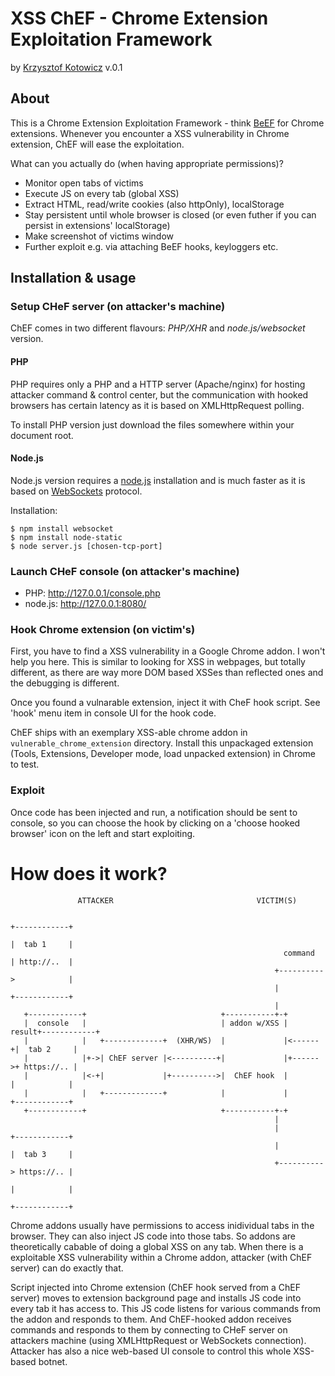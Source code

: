 XSS ChEF - Chrome Extension Exploitation Framework
======

by [Krzysztof Kotowicz](http://blog.kotowicz.net)
v.0.1

About
-----
This is a Chrome Extension Exploitation Framework - think [BeEF](http://beefproject.com/) for Chrome extensions.
Whenever you encounter a XSS vulnerability in Chrome extension, ChEF will ease the exploitation.

What can you actually do (when having appropriate permissions)?
    
  - Monitor open tabs of victims
  - Execute JS on every tab (global XSS)
  - Extract HTML, read/write cookies (also httpOnly), localStorage
  - Stay persistent until whole browser is closed (or even futher if you can persist in extensions' localStorage)
  - Make screenshot of victims window
  - Further exploit e.g. via attaching BeEF hooks, keyloggers etc.

Installation & usage
------------
### Setup CHeF server (on attacker's machine)

ChEF comes in two different flavours: *PHP/XHR* and *node.js/websocket* version. 
#### PHP 
PHP requires only a PHP and a HTTP server (Apache/nginx) for hosting attacker command & control center, but the communication with hooked browsers has certain latency as it is based on XMLHttpRequest polling.

To install PHP version just download the files somewhere within your document root.
#### Node.js
Node.js version requires a [node.js](http://nodejs.org/) installation and is much faster as it is based on [WebSockets](http://dev.w3.org/html5/websockets/) protocol.

Installation:

    $ npm install websocket
    $ npm install node-static
    $ node server.js [chosen-tcp-port]
    
### Launch CHeF console (on attacker's machine)
  - PHP: http://127.0.0.1/console.php
  - node.js: http://127.0.0.1:8080/

### Hook Chrome extension (on victim's)
First, you have to find a XSS vulnerability in a Google Chrome addon. I won't help you here.
This is similar to looking for XSS in webpages, but totally different, as there are way more DOM based XSSes than reflected ones and the debugging is different.

Once you found a vulnarable extension, inject it with CheF hook script. See 'hook' menu item in console UI for the hook code.

ChEF ships with an exemplary XSS-able chrome addon in `vulnerable_chrome_extension` directory. Install this unpackaged extension (Tools, Extensions, Developer mode, load unpacked extension) in Chrome to test.

### Exploit ###
Once code has been injected and run, a notification should be sent to console, so you can choose the hook by clicking on a 'choose hooked browser' icon on the left and start exploiting.

How does it work?
=================


                   ATTACKER                                VICTIM(S)

                                                                          +------------+
                                                                          |  tab 1     |
                                                                 command  | http://..  |
                                                               +---------->            |
                                                               |          +------------+
                                                               |
       +------------+                              +-----------+-+
       |  console   |                              | addon w/XSS |  result+------------+
       |            |   +-------------+  (XHR/WS)  |             |<------+|  tab 2     |
       |            |+->| ChEF server |<----------+|             |+------>+ https://.. |
       |            |<-+|             |+---------->|  ChEF hook  |        |            |
       |            |   +-------------+            |             |        +------------+
       +------------+                              +-----------+-+
                                                               |
                                                               |          +------------+
                                                               |          |  tab 3     |
                                                               +----------> https://.. |
                                                                          |            |
                                                                          +------------+
                                                                          
Chrome addons usually have permissions to access inidividual tabs in the browser. They can also inject JS code into those tabs. So addons are theoretically cabable of doing a global XSS on any tab. When there is a exploitable XSS vulnerability within a Chrome addon, attacker (with ChEF server) can do exactly that. 

Script injected into Chrome extension (ChEF hook served from a ChEF server) moves to extension background page and installs JS code into every tab it has access to. This JS code listens for various commands from the addon and responds to them. And ChEF-hooked addon receives commands and responds to them by connecting to CHeF server on attackers machine (using XMLHttpRequest or WebSockets connection). Attacker has also a nice web-based UI console to control this whole XSS-based botnet.


